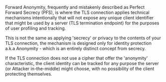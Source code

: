 Forward Anonymity, frequently and mistakenly described as Perfect Forward Secrecy (PFS), is where the TLS connection applies technical mechanisms intentionally that will not expose any unique client identifier that might be used by a server (TLS termination endpoint) for the purposes of user profiling and tracking.

This is not the same as applying 'secrecy' or privacy to the contents of your TLS connection, the mechanism is designed only for identity protection a.k.a Anonymity - which is an entirely distinct concept from secrecy.

If the TLS connection does not use a cipher that offer the 'anonymity' characteristic, the client identity can be tracked for any purpose the server (or Attacker in-the-middle) might choose, with no possibility of the client protecting themselves.
